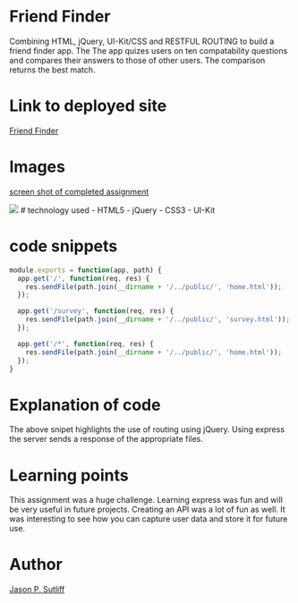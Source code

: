 <!-- Put the name of the project after the # -->
<!-- the # means h1  -->
# Friend Finder

<!-- Put a description of what the project is -->
Combining HTML, jQuery, UI-Kit/CSS and RESTFUL ROUTING to build a friend finder app. The 
The app quizes users on ten compatability questions and compares their answers to those of
other users. The comparison returns the best match. 

# Link to deployed site
<!-- make a link to the deployed site --> 
<!-- [What the user will see](the link to the deployed site) -->
[Friend Finder](https://jsutliff.github.io/friendFinder/)

# Images
<!-- take a picture of the image and add it into the readme  -->
<!-- ![image title](path or link to image) -->
[screen shot of completed assignment](assets/images/screenShot.png)


<img src="assets/images/firebaseScreenShot.jpeg">
# technology used
<!-- make a list of technology used -->
<!-- what you used for this web app, like html css -->
- HTML5
- jQuery
- CSS3
- UI-Kit


<!-- 
1. First ordered list item
2. Another item
⋅⋅* Unordered sub-list. 
1. Actual numbers don't matter, just that it's a number
⋅⋅1. Ordered sub-list
4. And another item. 
-->


# code snippets
<!-- put snippets of code inside ``` ``` so it will look like code -->
<!-- if you want to put blockquotes use a > -->

```javascript
module.exports = function(app, path) {
  app.get('/', function(req, res) {
    res.sendFile(path.join(__dirname + '/../public/', 'home.html'));
  });

  app.get('/survey', function(req, res) {
    res.sendFile(path.join(__dirname + '/../public/', 'survey.html'));
  });

  app.get('/*', function(req, res) {
    res.sendFile(path.join(__dirname + '/../public/', 'home.html'));
  });
}
```
# Explanation of code
The above snipet highlights the use of routing using jQuery. Using express the server
sends a response of the appropriate files. 

# Learning points
<!-- Learning points where you would write what you thought was helpful -->
This assignment was a huge challenge. Learning express was fun and will be very useful
in future projects. Creating an API was a lot of fun as well. It was interesting to see
how you can capture user data and store it for future use. 

# Author 
<!-- make a link to the deployed site and have your name as the link -->
[Jason P. Sutliff](https://jsutliff.github.io/Basic-Portfolio/)